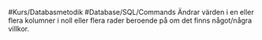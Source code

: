 #Kurs/Databasmetodik #Database/SQL/Commands 
Ändrar värden i en eller flera kolumner i noll eller flera rader beroende på om det finns något/några villkor.